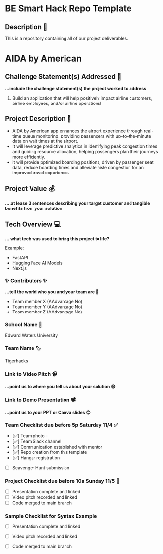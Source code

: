 # BE Smart Hack Repo Template

## Description 🚨 
This is a repository containing all of our project deliverables.


# AIDA by American

## Challenge Statement(s) Addressed 🎯
**...include the challenge statement(s) the project worked to address**
1. Build an application that will help positively impact airline customers, airline employees, and/or airline operations!

## Project Description 🤯
- AIDA by American app enhances the airport experience through real-time queue monitoring, providing passengers with up-to-the-minute data on wait times at the airport.
- It will leverage predictive analytics in identifying peak congestion times and guiding resource allocation, helping passengers plan their journeys more efficiently.
- it will provide pptimized boarding positions, driven by passenger seat data, reduce boarding times and alleviate aisle congestion for an improved travel experience.

## Project Value 💰
**....at lease 3 sentences describing your target customer and tangible benefits from your solution**


## Tech Overview 💻
**... what tech was used to bring this project to life?**

Example:
* FastAPI
* Hugging Face AI Models
* Next.js


### ✨ Contributors ✨
**...tell the world who you and your team are 🙂**
* Team member X (AAdvantage No)
* Team member Y (AAdvantage No)
* Team member Z (AAdvantage No)

### School Name 🏫
Edward Waters University

### Team Name 🏷
Tigerhacks

### Link to Video Pitch 📹
**...point us to where you tell us about your solution 😄**

### Link to Demo Presentation 📽
**...point us to your PPT or Canva slides 😍**

### Team Checklist due before 5p Saturday 11/4 ✅
- [✅] Team photo - 
- [✅] Team Slack channel
- [✅] Communication established with mentor
- [✅] Repo creation from this template
- [✅] Hangar registration
- [ ] Scavenger Hunt submission

### Project Checklist due before 10a Sunday 11/5 🏁
- [ ] Presentation complete and linked
- [ ] Video pitch recorded and linked
- [ ] Code merged to main branch

### Sample Checklist for Syntax Example 
- [ ] Presentation complete and linked
- [ ] Video pitch recorded and linked
- [ ] Code merged to main branch

